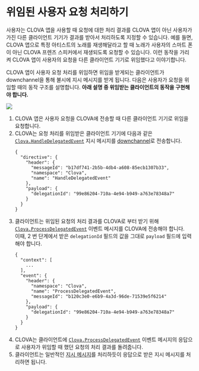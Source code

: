 # 위임된 사용자 요청 처리하기

사용자는 CLOVA 앱을 사용할 때 요청에 대한 처리 결과를 CLOVA 앱이 아닌 사용자가 가진 다른 클라이언트 기기가 결과를 받아서 처리하도록 지정할 수 있습니다. 예를 들면, CLOVA 앱으로 특정 아티스트의 노래를 재생해달라고 할 때 노래가 사용자의 스마트 폰이 아닌 CLOVA 프렌즈 스피커에서 재생되도록 요청할 수 있습니다. 이런 동작을 가리켜 CLOVA 앱이 사용자의 요청을 다른 클라이언트 기기로 위임했다고 이야기합니다.

CLOVA 앱이 사용자 요청 처리를 위임하면 위임을 받게되는 클라이언트가 downchannel을 통해 불시에 지시 메시지를 받게 됩니다. 다음은 사용자가 요청을 위임할 때의 동작 구조를 설명합니다. **아래 설명 중 위임받는 클라이언트의 동작을 구현해야 합니다.**

![](/Develop/Assets/Images/CIC_Handle_Event_Delegation.svg)

<ol>
  <li>CLOVA 앱은 사용자 요청을 CLOVA에 전송할 때 다른 클라이언트 기기로 위임을 요청합니다.</li>
  <li>CLOVA는 요청 처리를 위임받은 클라이언트 기기에 다음과 같은 <a href="/Develop/References/MessageInterfaces/Clova.md#HandleDelegatedEvent"><code>Clova.HandleDelegatedEvent</code></a> 지시 메시지를 <a href="/Develop/Guides/Interact_with_CIC.md#CreateConnection">downchannel</a>로 전송합니다.
    <pre><code>{
  "directive": {
    "header": {
      "messageId": "b17df741-2b5b-4db4-a608-85ecb1307b33",
      "namespace": "Clova",
      "name": "HandleDelegatedEvent"
    },
    "payload": {
      "delegationId": "99e86204-710a-4e94-b949-a763e78348a7"
    }
  }
}</code></pre>
  </li>
  <li>클라이언트는 위임된 요청의 처리 결과를 CLOVA로 부터 받기 위해 <a href="/Develop/References/MessageInterfaces/Clova.md#ProcessDelegatedEvent"><code>Clova.ProcessDelegatedEvent</code></a> 이벤트 메시지를 CLOVA에 전송해야 합니다.<br />
  이때, 2 번 단계에서 받은 <code>delegationId</code> 필드의 값을 그대로 <code>payload</code> 필드에 입력해야 합니다.
    <pre><code>{
  "context": [
    ...
  ],
  "event": {
    "header": {
      "namespace": "Clova",
      "name": "ProcessDelegatedEvent",
      "messageId": "b120c3e0-e6b9-4a3d-96de-71539e5f6214"
    },
    "payload": {
      "delegationId": "99e86204-710a-4e94-b949-a763e78348a7"
    }
  }
}</code></pre>
  </li>
  <li>CLOVA는 클라이언트에 <a href="/Develop/References/MessageInterfaces/Clova.md#ProcessDelegatedEvent"><code>Clova.ProcessDelegatedEvent</code></a> 이벤트 메시지의 응답으로 사용자가 위임할 때 했던 요청의 처리 결과를 돌려줍니다.</li>
  <li>클라이언트는 일반적인 <a href="/Develop/Guides/Interact_with_CIC.md#HandleDirective">지시 메시지</a>를 처리하듯이 응답으로 받은 지시 메시지를 처리하면 됩니다.</li>
</ol>